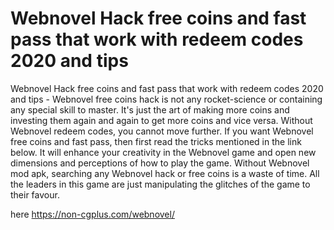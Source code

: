 # Webnovel Hack free coins and fast pass that work with redeem codes 2020 and tips

Webnovel Hack free coins and fast pass that work with redeem codes 2020 and tips - Webnovel free coins hack is not any rocket-science or containing any special skill to master. It's just the art of making more coins and investing them again and again to get more coins and vice versa. Without Webnovel redeem codes, you cannot move further. If you want Webnovel free coins and fast pass, then first read the tricks mentioned in the link below. It will enhance your creativity in the Webnovel game and open new dimensions and perceptions of how to play the game. Without Webnovel mod apk, searching any Webnovel hack or free coins is a waste of time. All the leaders in this game are just manipulating the glitches of the game to their favour.

here https://non-cgplus.com/webnovel/

